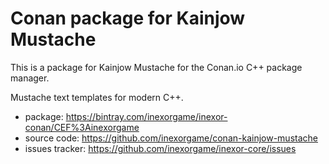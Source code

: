 # Conan package for Kainjow Mustache

This is a package for Kainjow Mustache for the Conan.io C++ package manager.

Mustache text templates for modern C++.

  * package: https://bintray.com/inexorgame/inexor-conan/CEF%3Ainexorgame
  * source code: https://github.com/inexorgame/conan-kainjow-mustache
  * issues tracker: https://github.com/inexorgame/inexor-core/issues
